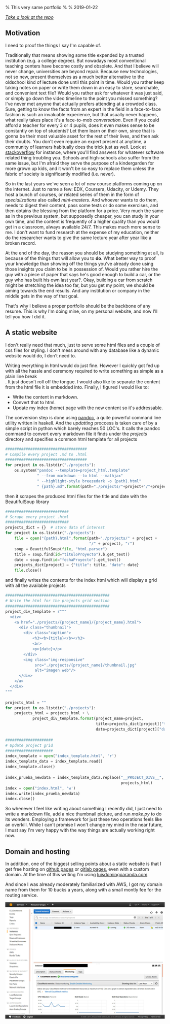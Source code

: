 % This very same portfolio
%
% 2019-01-22

[_Take a look at the repo_](https://github.com/propet/luisdaranda)


**Motivation**
--------------

I need to proof the things I say I'm capable of. 

Traditionally that means showing some title expended by a trusted institution (e.g. a college degree). But nowadays most conventional teaching centers have become costly and obsolete. And that I believe will never change, universities are beyond repair. Because new technologies, not so new, present themselves as a much better alternative to the oldschool kind of lecture done until this point in time. Would you rather keep taking notes on paper or write them down in an easy to store, searchable, and convenient text file? Would you rather ask for whatever it was just said, or simply go down the video timeline to the point you missed something? I've never met anyone that actually prefers attending at a crowded class. Sure, getting to know the facts from an expert in the field in a face-to-face fashion is such an invaluable experience, but that usually never happens, what really takes place it's a face-to-mob _conversation_. Even if you could afford a teacher for every 3 or 4 pupils, does it even makes sense to be constantly on top of students? Let them learn on their own, since that is gonna be their most valuable asset for the rest of their lives, and then ask their doubts. You don't even require an expert present at anytime, a community of learners habitually does the trick just as well. Look at [stackoverflow](https://stackoverflow.com/) for instance, where you'll find answers for whatever software related thing troubling you. Schools and high-schools also suffer from the same issue, but I'm afraid they serve the purpose of a kindergarden for more grown up kids, and it won't be so easy to replace them unless the fabric of society is significantly modified (i.e. never).

So in the last years we've seen a lot of new course platforms coming up on the internet. Just to name a few: EDX, Coursera, Udacity, or Udemy. They host a bunch of courses, or related series of them in the form of _specializations_ also called _mini-masters_. And whoever wants to do them, needs to digest their content, pass some tests or do some exercises, and then obtains the blessing from the platform for a price. Very much the same as in the previous system, but supposedly cheaper, you can study in your own time, and the content is frequently of a higher quality than you would get in a classroom, always available 24/7. This makes much more sense to me. I don't want to fund research at the expense of my education, neither do the researcher wants to give the same lecture year after year like a broken record.

At the end of the day, the reason you should be studying something at all, is because of the things that will allow you to **do**. What better way to proof your knowledge than showing off the things you've already done using those insights you claim to be in possession of. Would you rather hire the guy with a piece of paper that says he's good enough to build a car, or the guy who has built his own last year?. Okay, building a car from scratch might be stretching the idea too far, but you get my point, we should be aiming towards the end results. And any institution or company in the middle gets in the way of that goal.

That's why I believe a proper portfolio should be the backbone of any resume. This is why I'm doing mine, on my personal website, and now I'll tell you how I did it.


**A static website**
--------------------

I don't really need that much, just to serve some html files and a couple of css files for styling. I don't mess around with any database like a dynamic website would do, I don't need to.

Writing everything in html would do just fine. However I quickly got fed up with all the hassle and ceremony required to write something as simple as a plain line break _<br/>_. It just doesn't roll off the tongue. I would also like to separate the content from the html file it is embedded into. Finally, I figured I would like to:
* Write the content in markdown.
* Convert that to html.
* Update my index (home) page with the new content so it's addressable.

The conversion step is done using [pandoc](http://pandoc.org/), a quite powerful command line utility written in haskell. And the _updatting_ proccess is taken care of by a simple script in python which barely reaches 50 LOC's. It calls the pandoc command to convert every markdown file it finds under the _projects_ directory and specifies a common html template for all projects

```python
####################################
# Compile every project .md to .html
####################################
for project in os.listdir("./projects"):
    os.system("pandoc --template=project_html.template"
              " --from markdown --to html --mathjax"
              " --highlight-style breezedark -o {path}.html"
              " {path}.md".format(path="./projects/"+project+"/"+project))
```

then it scrapes the produced html files for the title and date with the BeautifulSoup library

```python
############################
# Scrape every project .html
############################
projects_dict = {}  # store data of interest
for project in os.listdir("./projects"):
    file = open("{path}.html".format(path="./projects/" + project +
                                     "/" + project), "r")
    soup = BeautifulSoup(file, "html.parser")
    title = soup.find(id="tituloProyecto").b.get_text()
    date = soup.find(id="fechaProyecto").get_text()
    projects_dict[project] = {"title": title, "date": date}
    file.close()

```


and finally writes the contents for the index html which will display a grid with all the available projects

```python
##############################################
# Write the html for the projects grid section
##############################################
project_div_template = r"""
  <div>
    <a href="./projects/{project_name}/{project_name}.html">
      <div class="thumbnail">
        <div class="caption">
            <h3><b>{title}</b></h3>
            <br>
            <p>{date}</p>
        </div>
        <img class="img-responsive"
             src="./projects/{project_name}/thumbnail.jpg"
             alt="imagen web"/>
      </div>
    </a>
  </div>
"""

projects_html = ""
for project in os.listdir("./projects"):
    projects_html = projects_html + \
            project_div_template.format(project_name=project,
                                        title=projects_dict[project]["title"],
                                        date=projects_dict[project]["date"])

#####################
# Update project grid
#####################
index_template = open("index_template.html", 'r')
index_template_data = index_template.read()
index_template.close()

index_prueba_newdata = index_template_data.replace("__PROJECT_DIVS__",
                                                   projects_html)
index = open("index.html", 'w')
index.write(index_prueba_newdata)
index.close()
```

So whenever I feel like writing about something I recently did, I just need to write a markdown file, add a nice thumbnail picture, and run _make.py_ to do its wonders. Employing a framework for just these two operations feels like an overkill. While I can't promise I won't change my mind in the near future, I must say I'm very happy with the way things are actually working right now.


**Domain and hosting**
----------------------

In addittion, one of the biggest selling points about a static website is that I get free hosting on [github pages](https://pages.github.com) or [gitlab pages](https://about.gitlab.com/product/pages/), even with a custom domain. At the time of this writing I'm using [luisdomingoaranda.com](luisdomingoaranda.com).

And since I was already moderately familiarized with AWS, I got my domain name from them for 10 bucks a years, along with a small montly fee for the routing service.

![Administration console](./images/instanciaAmazon.jpg)
